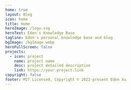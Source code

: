 ```yaml
---
home: true
layout: Blog
icon: home
title: Home
heroImage: /logo.svg
heroText: Eden's Knowledge Base
tagline: Eden's personal knowledge base and blog
bgImage: /bgImage.webp
heroFullScreen: false
projects:
  - icon: project
    name: project name
    desc: project detailed description
    link: https://your.project.link
copyright: false
footer: MIT Licensed, Copyright © 2022-present Eden Xu
---
```

